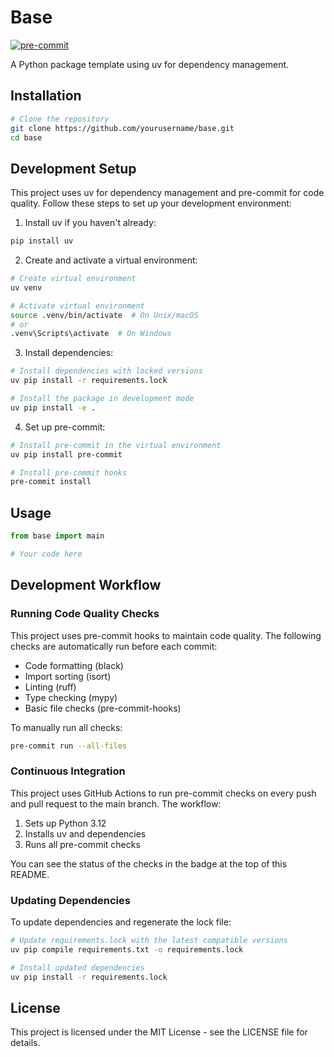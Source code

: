 # Base

[![pre-commit](https://github.com/yourusername/base/actions/workflows/pre-commit.yml/badge.svg)](https://github.com/yourusername/base/actions/workflows/pre-commit.yml)

A Python package template using uv for dependency management.

## Installation

```bash
# Clone the repository
git clone https://github.com/yourusername/base.git
cd base
```

## Development Setup

This project uses uv for dependency management and pre-commit for code quality. Follow these steps to set up your development environment:

1. Install uv if you haven't already:
```bash
pip install uv
```

2. Create and activate a virtual environment:
```bash
# Create virtual environment
uv venv

# Activate virtual environment
source .venv/bin/activate  # On Unix/macOS
# or
.venv\Scripts\activate  # On Windows
```

3. Install dependencies:
```bash
# Install dependencies with locked versions
uv pip install -r requirements.lock

# Install the package in development mode
uv pip install -e .
```

4. Set up pre-commit:
```bash
# Install pre-commit in the virtual environment
uv pip install pre-commit

# Install pre-commit hooks
pre-commit install
```

## Usage

```python
from base import main

# Your code here
```

## Development Workflow

### Running Code Quality Checks

This project uses pre-commit hooks to maintain code quality. The following checks are automatically run before each commit:

- Code formatting (black)
- Import sorting (isort)
- Linting (ruff)
- Type checking (mypy)
- Basic file checks (pre-commit-hooks)

To manually run all checks:
```bash
pre-commit run --all-files
```

### Continuous Integration

This project uses GitHub Actions to run pre-commit checks on every push and pull request to the main branch. The workflow:

1. Sets up Python 3.12
2. Installs uv and dependencies
3. Runs all pre-commit checks

You can see the status of the checks in the badge at the top of this README.

### Updating Dependencies

To update dependencies and regenerate the lock file:

```bash
# Update requirements.lock with the latest compatible versions
uv pip compile requirements.txt -o requirements.lock

# Install updated dependencies
uv pip install -r requirements.lock
```

## License

This project is licensed under the MIT License - see the LICENSE file for details.
